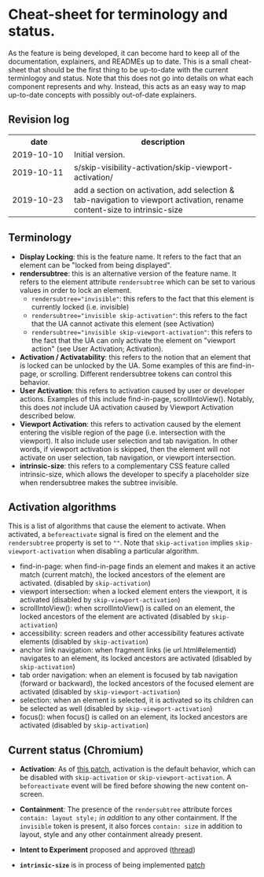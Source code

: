 # Cheat-sheet for terminology and status.

As the feature is being developed, it can become hard to keep all of the
documentation, explainers, and READMEs up to date. This is a small cheat-sheet
that should be the first thing to be up-to-date with the current terminlogoy
and status. Note that this does not go into details on what each component
represents and why. Instead, this acts as an easy way to map up-to-date concepts
with possibly out-of-date explainers.

## Revision log

<table>
<th style="width: 110px">date</th><th>description</th>
<tr>
  <td>2019-10-10</td>
  <td>Initial version.</td>
</tr>
<tr>
  <td>2019-10-11</td>
  <td>s/skip-visibility-activation/skip-viewport-activation/</td>
</tr>
<tr>
  <td>2019-10-23</td>
  <td>add a section on activation, add selection &
      tab-navigation to viewport activation, rename content-size to
      intrinsic-size</td>
</tr>
</table>

## Terminology

* **Display Locking**: this is the feature name. It refers to the fact that an
  element can be "locked from being displayed".
* **rendersubtree**: this is an alternative version of the feature name. It
  refers to the element attribute `rendersubtree` which can be set to various
  values in order to lock an element.
  * `rendersubtree="invisible"`: this refers to the fact that this
    element is currently locked (i.e. invisible)
  * `rendersubtree="invisible skip-activation"`: this refers to the
    fact that the UA cannot activate this element (see Activation)
  * `rendersubtree="invisible skip-viewport-activation"`: this refers to the
    fact that the UA can only activate the element on "viewport action" (see User
    Activation; Activation).
* **Activation / Activatability**: this refers to the notion that an element
  that is locked can be unlocked by the UA. Some examples of this are
  find-in-page, or scrolling. Different rendersubtree tokens can control this
  behavior.
* **User Activation**: this refers to activation caused by user or developer
  actions. Examples of this include find-in-page, scrollIntoView().
  Notably, this does *not* include UA activation caused by Viewport Activation
  described below.
* **Viewport Activation**: this refers to activation caused by the element
  entering the visible region of the page (i.e. intersection with the viewport).
  It also include user selection and tab navigation. In other words, if viewport
  activation is skipped, then the element will not activate on user selection,
  tab navigation, or viewport intersection.
* **intrinsic-size**: this refers to a complementary CSS feature called
  intrinsic-size, which allows the developer to specify a placeholder size when
  rendersubtree makes the subtree invisible.

## Activation algorithms

This is a list of algorithms that cause the element to activate. When activated,
a `beforeactivate` signal is fired on the element and the `rendersubtree`
property is set to `""`. Note that `skip-activation` implies
`skip-viewport-activation` when disabling a particular algorithm.

* find-in-page: when find-in-page finds an element and makes it an active match
  (current match), the locked ancestors of the element are activated. (disabled
  by `skip-activation`)
* viewport intersection: when a locked element enters the viewport, it is
  activated (disabled by `skip-viewport-activation`)
* scrollIntoView(): when scrollIntoView() is called on an element, the locked
  ancestors of the element are activated (disabled by `skip-activation`)
* accessibility: screen readers and other accessibility features activate
  elements (disabled by `skip-activation`)
* anchor link navigation: when fragment links (ie url.html#elementid) navigates
  to an element, its locked ancestors are activated (disabled by
  `skip-activation`)
* tab order navigation: when an element is focused by tab navigation (forward or
  backward), the locked ancestors of the focused element are activated (disabled
  by `skip-viewport-activation`)
* selection: when an element is selected, it is activated so its children can be
  selected as well (disabled by `skip-viewport-activation`)
* focus(): when focus() is called on an element, its locked ancestors are
  activated (disabled by `skip-activation`)
## Current status (Chromium)

* **Activation**: As of [this patch](https://chromium-review.googlesource.com/c/chromium/src/+/1853854),
  activation is the default behavior, which can be disabled with
  `skip-activation` or `skip-viewport-activation`. A `beforeactivate` event will be fired before showing the new content on-screen.

* **Containment**: The presence of the `rendersubtree` attribute forces
  `contain: layout style;` *in addition* to any other containment. If the
  `invisible` token is present, it also forces `contain: size` in addition to
  layout, style and any other containment already present.

* **Intent to Experiment** proposed and approved ([thread](https://groups.google.com/a/chromium.org/d/msg/blink-dev/-6Cp2osHn50/VZhPCrXHDAAJ))

* **`intrinsic-size`** is in process of being implemented [patch](https://chromium-review.googlesource.com/c/chromium/src/+/1867043)
